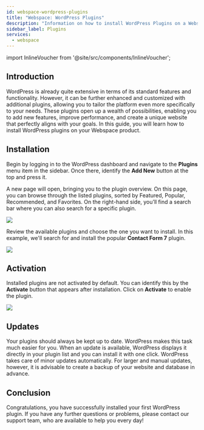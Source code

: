```yaml
---
id: webspace-wordpress-plugins
title: "Webspace: WordPress Plugins"
description: "Information on how to install WordPress Plugins on a Webspace product from ZAP-Hosting"
sidebar_label: Plugins
services:
  - webspace
---
```


import InlineVoucher from '@site/src/components/InlineVoucher';

## Introduction

WordPress is already quite extensive in terms of its standard features and functionality. However, it can be further enhanced and customized with additional plugins, allowing you to tailor the platform even more specifically to your needs. These plugins open up a wealth of possibilities, enabling you to add new features, improve performance, and create a unique website that perfectly aligns with your goals. In this guide, you will learn how to install WordPress plugins on your Webspace product.

<InlineVoucher/>

## Installation

Begin by logging in to the WordPress dashboard and navigate to the **Plugins** menu item in the sidebar. Once there, identify the **Add New** button at the top and press it.

A new page will open, bringing you to the plugin overview. On this page, you can browse through the listed plugins, sorted by Featured, Popular, Recommended, and Favorites. On the right-hand side, you’ll find a search bar where you can also search for a specific plugin.

![](https://screensaver01.zap-hosting.com/index.php/s/8yqT94dqFQZGCzp/download)

Review the available plugins and choose the one you want to install. In this example, we'll search for and install the popular **Contact Form 7** plugin.

![](https://screensaver01.zap-hosting.com/index.php/s/s45ag8yptMro4AD/download)

## Activation

Installed plugins are not activated by default. You can identify this by the **Activate** button that appears after installation. Click on **Activate** to enable the plugin.

![](https://screensaver01.zap-hosting.com/index.php/s/fqAdDb5YGWXZ7sB/download)

## Updates

Your plugins should always be kept up to date. WordPress makes this task much easier for you. When an update is available, WordPress displays it directly in your plugin list and you can install it with one click. WordPress takes care of minor updates automatically. For larger and manual updates, however, it is advisable to create a backup of your website and database in advance. 

## Conclusion

Congratulations, you have successfully installed your first WordPress plugin. If you have any further questions or problems, please contact our support team, who are available to help you every day!

<InlineVoucher />
